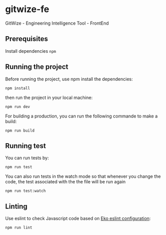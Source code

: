 # gitwize-fe
GitWize - Engineering Intelligence Tool - FrontEnd

## Prerequisites
Install dependencies
`npm`

## Running the project
Before running the project, use npm install the dependencies:

```shell
npm install
```

then run the project in your local machine:

```shell
npm run dev
```

For building a production, you can run the following commande to make a build:

```shell
npm run build
```

## Running test
You can run tests by:

```shell
npm run test
```

You can also run tests in the watch mode so that whenever you change the code, the test associated with the the file will be run again 

```shell
npm run test:watch
```

## Linting

Use eslint to check Javascript code based on [Eko eslint configuration](https://github.com/EkoCommunications/EkoESLintConfig):

```shell
npm run lint
```